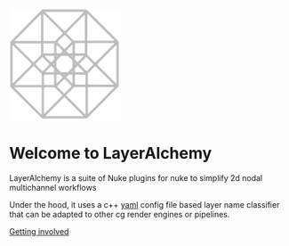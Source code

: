 ![logo](media/layer_alchemy_200px.png)

# Welcome to LayerAlchemy
LayerAlchemy is a suite of Nuke plugins for nuke to simplify 2d nodal multichannel workflows

Under the hood, it uses a c++ [yaml](https://yaml.org/) config file based layer name classifier that can be
 adapted to other cg render engines or pipelines.
 
[Getting involved](about.md#Contributing)
